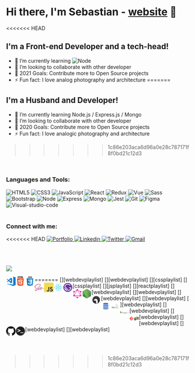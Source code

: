 # Hi there, I'm Sebastian - [website] 👋

<<<<<<< HEAD
## I'm a Front-end Developer and a tech-head!

- 🌱 I’m currently learning <img alt="Node" src="https://img.shields.io/badge/Node-339933?logo=Node-dot-js&logoColor=white&style=plastic">
- 👯 I’m looking to collaborate with other developer
- 🥅 2021 Goals: Contribute more to Open Source projects
- ⚡ Fun fact: I love analog photography and architecture
=======
## I'm a Husband and Developer!

- 🌱 I’m currently learning Node.js / Express.js / Mongo
- 👯 I’m looking to collaborate with other developer
- 🥅 2020 Goals: Contribute more to Open Source projects
- ⚡ Fun fact: I love analogic photography and architecture
>>>>>>> 1c86e203aca6d96a0e28c787171f8f0bd21c12d3

<br/>

### Languages and Tools:

<img alt="HTML5" src="https://img.shields.io/badge/HTML5-E34F26?logo=html5&logoColor=white&style=plastic">
<img alt="CSS3" src="https://img.shields.io/badge/CSS3-1572B6?logo=CSS3&logoColor=white&style=plastic">
<img alt="JavaScript" src="https://img.shields.io/badge/JavaScript-F7DF1E?logo=JavaScript&logoColor=black&style=plastic">
<img alt="React" src="https://img.shields.io/badge/React-61DAFB?logo=react&logoColor=white&style=plastic">
<img alt="Redux" src="https://img.shields.io/badge/Redux-764ABC?logo=Redux&logoColor=white&style=plastic">
<img alt="Vue" src="https://img.shields.io/badge/Vue-4FC08D?logo=vue-dot-js&logoColor=white&style=plastic">
<img alt="Sass" src="https://img.shields.io/badge/Sass-CC6699?logo=Sass&logoColor=white&style=plastic">
<img alt="Bootstrap" src="https://img.shields.io/badge/Bootstrap-7952B3?logo=Bootstrap&logoColor=white&style=plastic">
<img alt="Node" src="https://img.shields.io/badge/Node-339933?logo=Node-dot-js&logoColor=white&style=plastic">
<img alt="Express" src="https://img.shields.io/badge/Express-000000?logo=Express&logoColor=white&style=plastic">
<img alt="Mongo" src="https://img.shields.io/badge/Mongo-47A248?logo=Mongodb&logoColor=white&style=plastic">
<img alt="Jest" src="https://img.shields.io/badge/Jest-C21325?logo=Jest&logoColor=white&style=plastic">
<img alt="Git" src="https://img.shields.io/badge/Git-F05032?logo=Git&logoColor=white&style=plastic">
<img alt="Figma" src="https://img.shields.io/badge/Figma-F24E1E?logo=Figma&logoColor=white&style=plastic">
<img alt="Visual-studio-code" src="https://img.shields.io/badge/Visual Studio Code-007ACC?logo=Visual-studio-code&logoColor=white&style=plastic">

<br/>
<br/>

### Connect with me:

<<<<<<< HEAD
<a href="https://sebastianmariani.com/" target="blank">
    <img alt="Portfolio" src="https://img.shields.io/badge/Portfolio-f33717?style=plastic">
</a>
<a href="https://www.linkedin.com/in/sebastian-mariani/" target="blank">
    <img alt="Linkedin" src="https://img.shields.io/badge/LinkedIn-0A66C2?logo=LinkedIn&logoColor=white&style=plastic">
</a>
<a href="https://mobile.twitter.com/SebbMariani" target="blank">
    <img alt="Twitter" src="https://img.shields.io/badge/Twitter-0A66C2?logo=Twitter&logoColor=white&style=plastic">
</a>
<a href="mailto:sebastian.mariani.94@gmail.com">
    <img alt="Gmail" src="https://img.shields.io/badge/Gmail-EA4335?logo=Gmail&logoColor=white&style=plastic">
</a>

<br/>
<br/>

<img align="center" src="https://github-readme-stats.vercel.app/api/top-langs/?username=sebastianmariani&layout=compact&hide=vue
">

[website]: https://sebastianmariani.com/
=======
[<img align="left" alt="Visual Studio Code" width="26px" src="https://raw.githubusercontent.com/github/explore/80688e429a7d4ef2fca1e82350fe8e3517d3494d/topics/visual-studio-code/visual-studio-code.png" />][webdevplaylist]
[<img align="left" alt="HTML5" width="26px" src="https://raw.githubusercontent.com/github/explore/80688e429a7d4ef2fca1e82350fe8e3517d3494d/topics/html/html.png" />][webdevplaylist]
[<img align="left" alt="CSS3" width="26px" src="https://raw.githubusercontent.com/github/explore/80688e429a7d4ef2fca1e82350fe8e3517d3494d/topics/css/css.png" />][cssplaylist]
[<img align="left" alt="Sass" width="26px" src="https://raw.githubusercontent.com/github/explore/80688e429a7d4ef2fca1e82350fe8e3517d3494d/topics/sass/sass.png" />][cssplaylist]
[<img align="left" alt="JavaScript" width="26px" src="https://raw.githubusercontent.com/github/explore/80688e429a7d4ef2fca1e82350fe8e3517d3494d/topics/javascript/javascript.png" />][jsplaylist]
[<img align="left" alt="React" width="26px" src="https://raw.githubusercontent.com/github/explore/80688e429a7d4ef2fca1e82350fe8e3517d3494d/topics/react/react.png" />][reactplaylist]
[<img align="left" alt="Gatsby" width="26px" src="https://raw.githubusercontent.com/github/explore/e94815998e4e0713912fed477a1f346ec04c3da2/topics/gatsby/gatsby.png" />][webdevplaylist]
[<img align="left" alt="GraphQL" width="26px" src="https://raw.githubusercontent.com/github/explore/80688e429a7d4ef2fca1e82350fe8e3517d3494d/topics/graphql/graphql.png" />][webdevplaylist]
[<img align="left" alt="Node.js" width="26px" src="https://raw.githubusercontent.com/github/explore/80688e429a7d4ef2fca1e82350fe8e3517d3494d/topics/nodejs/nodejs.png" />][webdevplaylist]
[<img align="left" alt="Deno" width="26px" src="https://raw.githubusercontent.com/github/explore/361e2821e2dea67711cde99c9c40ed357061cf27/topics/deno/deno.png" />][webdevplaylist]
[<img align="left" alt="SQL" width="26px" src="https://raw.githubusercontent.com/github/explore/80688e429a7d4ef2fca1e82350fe8e3517d3494d/topics/sql/sql.png" />][webdevplaylist]
[<img align="left" alt="MySQL" width="26px" src="https://raw.githubusercontent.com/github/explore/80688e429a7d4ef2fca1e82350fe8e3517d3494d/topics/mysql/mysql.png" />][webdevplaylist]
[<img align="left" alt="MongoDB" width="26px" src="https://raw.githubusercontent.com/github/explore/80688e429a7d4ef2fca1e82350fe8e3517d3494d/topics/mongodb/mongodb.png" />][webdevplaylist]
[<img align="left" alt="Git" width="26px" src="https://raw.githubusercontent.com/github/explore/80688e429a7d4ef2fca1e82350fe8e3517d3494d/topics/git/git.png" />][webdevplaylist]
[<img align="left" alt="GitHub" width="26px" src="https://raw.githubusercontent.com/github/explore/78df643247d429f6cc873026c0622819ad797942/topics/github/github.png" />][webdevplaylist]
[<img align="left" alt="Terminal" width="26px" src="https://raw.githubusercontent.com/github/explore/80688e429a7d4ef2fca1e82350fe8e3517d3494d/topics/terminal/terminal.png" />][webdevplaylist]

<br />
<br />

[website]: https://sebastianmariani.com/
[twitter]: https://mobile.twitter.com/SebbMariani
[linkedin]: https://www.linkedin.com/in/sebastian-mariani/
>>>>>>> 1c86e203aca6d96a0e28c787171f8f0bd21c12d3
